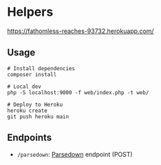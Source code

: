 # Helpers

https://fathomless-reaches-93732.herokuapp.com/

## Usage

```shell
# Install dependencies
composer install

# Local dev
php -S localhost:9000 -f web/index.php -t web/

# Deploy to Heroku
heroku create
git push heroku main
```

## Endpoints

- `/parsedown`: [Parsedown](https://parsedown.org/) endpoint (POST)
